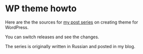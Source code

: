 # WP theme howto
Here are the the sources for [my post series](http://oriolo.ru/series/create-wp-theme-from-html/) on creating theme for WordPress. 

You can switch releases and see the changes.

The series is originally written in Russian and posted in my blog.